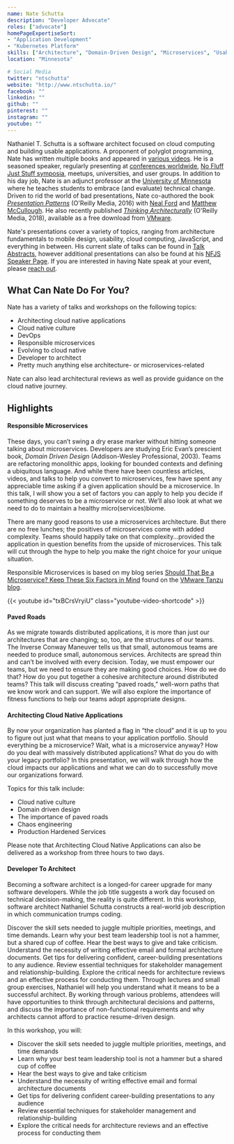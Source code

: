```yaml
---
name: Nate Schutta
description: "Developer Advocate"
roles: ["advocate"]
homePageExpertiseSort: 
- "Application Development"
- "Kubernetes Platform"
skills: ["Architecture", "Domain-Driven Design", "Microservices", "Usability", "Refactoring", "Spring", "Kubernetes", "Cloud Native Computing", "Architect as a Service"]
location: "Minnesota"

# Social Media 
twitter: "ntschutta"
website: "http://www.ntschutta.io/"
facebook: ""
linkedin: ""
github: ""
pinterest: ""
instagram: ""
youtube: ""
---
```

<!-- markdownlint-disable MD041-->
Nathaniel T. Schutta is a software architect focused on cloud computing and building usable applications. A proponent of polyglot programming, Nate has written multiple books and appeared in [various videos](http://www.ntschutta.io/#publications). He is a seasoned speaker, regularly presenting at [conferences worldwide](http://www.ntschutta.io/#talks), [No Fluff Just Stuff symposia](https://nofluffjuststuff.com/home/main), meetups, universities, and user groups. In addition to his day job, Nate is an adjunct professor at the [University of Minnesota](https://www.umsec.umn.edu) where he teaches students to embrace (and evaluate) technical change. Driven to rid the world of bad presentations, Nate co-authored the book _[Presentation Patterns](https://www.safaribooksonline.com/library/view/presentation-patterns/9781491954980/)_ (O'Reilly Media, 2016) with [Neal Ford](http://nealford.com) and [Matthew McCullough](http://matthewjmccullough.com). He also recently published _[Thinking Architecturally](https://www.safaribooksonline.com/library/view/thinking-architecturally/9781492034421/)_ (O'Reilly Media, 2018), available as a free download from [VMware](https://tanzu.vmware.com/content/ebooks/thinking-architecturally).

Nate's presentations cover a variety of topics, ranging from architecture fundamentals to mobile design, usability, cloud computing, JavaScript, and everything in between. His current slate of talks can be found in [Talk Abstracts](http://www.ntschutta.io/#abstracts), however additional presentations can also be found at his [NFJS Speaker Page](https://nofluffjuststuff.com/conference/speaker/nathaniel_schutta). If you are interested in having Nate speak at your event, please [reach out](mailto:nschutta@vmware.com).

<!--more-->

## What Can Nate Do For You?

Nate has a variety of talks and workshops on the following topics:

- Architecting cloud native applications
- Cloud native culture
- DevOps
- Responsible microservices
- Evolving to cloud native
- Developer to architect
- Pretty much anything else architecture- or microservices-related

Nate can also lead architectural reviews as well as provide guidance on the cloud native journey.

## Highlights

<!-- markdownlint-disable-next-line MD001-->
#### Responsible Microservices

These days, you can’t swing a dry erase marker without hitting someone talking about microservices. Developers are studying Eric Evan’s prescient book, _Domain Driven Design_ (Addison-Wesley Professional, 2003). Teams are refactoring monolithic apps, looking for bounded contexts and defining a ubiquitous language. And while there have been countless articles, videos, and talks to help you convert to microservices, few have spent any appreciable time asking if a given application should be a microservice. In this talk, I will show you a set of factors you can apply to help you decide if something deserves to be a microservice or not. We’ll also look at what we need to do to maintain a healthy micro(services)biome.

There are many good reasons to use a microservices architecture. But there are no free lunches; the positives of microservices come with added complexity. Teams should happily take on that complexity...provided the application in question benefits from the upside of microservices. This talk will cut through the hype to help you make the right choice for your unique situation.

Responsible Microservices is based on my blog series [Should That Be a Microservice? Keep These Six Factors in Mind](https://tanzu.vmware.com/content/blog/should-that-be-a-microservice-keep-these-six-factors-in-mind) found on the [VMware Tanzu blog](https://tanzu.vmware.com/blog).

{{< youtube id="txBCrsVryiU" class="youtube-video-shortcode" >}}

#### Paved Roads

As we migrate towards distributed applications, it is more than just our architectures that are changing; so, too, are the structures of our teams. The Inverse Conway Maneuver tells us that small, autonomous teams are needed to produce small, autonomous services. Architects are spread thin and can’t be involved with every decision. Today, we must empower our teams, but we need to ensure they are making good choices. How do we do that? How do you put together a cohesive architecture around distributed teams? This talk will discuss creating “paved roads,” well-worn paths that we know work and can support. We will also explore the importance of fitness functions to help our teams adopt appropriate designs.

#### Architecting Cloud Native Applications

By now your organization has planted a flag in “the cloud” and it is up to you to figure out just what that means to your application portfolio. Should everything be a microservice? Wait, what is a microservice anyway? How do you deal with massively distributed applications? What do you do with your legacy portfolio? In this presentation, we will walk through how the cloud impacts our applications and what we can do to successfully move our organizations forward.

Topics for this talk include:

- Cloud native culture
- Domain driven design
- The importance of paved roads
- Chaos engineering
- Production Hardened Services

Please note that Architecting Cloud Native Applications can also be delivered as a workshop from three hours to two days.

#### Developer To Architect

Becoming a software architect is a longed-for career upgrade for many software developers. While the job title suggests a work day focused on technical decision-making, the reality is quite different. In this workshop, software architect Nathaniel Schutta constructs a real-world job description in which communication trumps coding.

Discover the skill sets needed to juggle multiple priorities, meetings, and time demands. Learn why your best team leadership tool is not a hammer, but a shared cup of coffee. Hear the best ways to give and take criticism. Understand the necessity of writing effective email and formal architecture documents. Get tips for delivering confident, career-building presentations to any audience. Review essential techniques for stakeholder management and relationship-building. Explore the critical needs for architecture reviews and an effective process for conducting them. Through lectures and small group exercises, Nathaniel will help you understand what it means to be a successful architect. By working through various problems, attendees will have opportunities to think through architectural decisions and patterns, and discuss the importance of non-functional requirements and why architects cannot afford to practice resume-driven design.

In this workshop, you will:

- Discover the skill sets needed to juggle multiple priorities, meetings, and time demands
- Learn why your best team leadership tool is not a hammer but a shared cup of coffee
- Hear the best ways to give and take criticism
- Understand the necessity of writing effective email and formal architecture documents
- Get tips for delivering confident career-building presentations to any audience
- Review essential techniques for stakeholder management and relationship-building
- Explore the critical needs for architecture reviews and an effective process for conducting them
